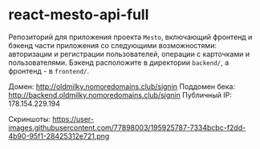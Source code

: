 # react-mesto-api-full
Репозиторий для приложения проекта `Mesto`, включающий фронтенд и бэкенд части приложения со следующими возможностями: авторизации и регистрации пользователей, операции с карточками и пользователями. Бэкенд расположите в директории `backend/`, а фронтенд - в `frontend/`. 
  
Домен: http://oldmilky.nomoredomains.club/signin
Поддомен бека: http://backend.oldmilky.nomoredomains.club/signin
Публичный IP: 178.154.229.194

Скриншоты:
https://user-images.githubusercontent.com/77898003/195925787-7334bcbc-f2dd-4b90-95f1-28425312e721.png
